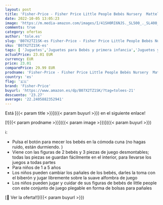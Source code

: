 ```yaml
---
layout: post
title: 'Fisher-Price - Fisher Price Little People Bebés Nursery  Mattel Gkp70 '
date: 2022-10-05 13:05:23
image: 'https://m.media-amazon.com/images/I/41SH0RI6NJS._SL500_._SL400_.jpg'
comments: true
category: ofertas
author: 'tole.es'
slug: 'B07X2TZ1SK-es Fisher-Price - Fisher Price Little People Bebés Nursery...'
sku: 'B07X2TZ1SK-es'
tags: [ 'Juguetes','Juguetes para Bebés y primera infancia','Juguetes y juegos','Muñecas y accesorios','Sets de accesorios','bebés','fisher-price','🇪🇸', ]
actualPrice: 23.01 EUR
currency: EUR
price: 23.01
comparePrice: 29.99 EUR
prodname: 'Fisher-Price - Fisher Price Little People Bebés Nursery  Mattel Gkp70 '
country: 'es'
flag: '🇪🇸'
brand: 'Fisher-Price'
buyurl: 'https://www.amazon.es/dp/B07X2TZ1SK/?tag=tolees-21'
descuento: '23.27'
average: '22.2405882352941'
---
```


Está [{{< param title >}}]({{< param buyurl >}}) en el siguiente enlace!

[![{{< param prodname >}}]({{< param image >}})]({{< param buyurl >}})

ℹ️:

- Pulsa el botón para mecer los bebés en la cómoda cuna (no hagas ruido, están durmiendo. )
- Viene con las figuras de 2 bebés y 3 piezas de juego desmontables; todas las piezas se guardan fácilmente en el interior, para llevarse los juegos a todas partes
- Para niños de 1 a 5 años
- Los niños pueden cambiar los pañales de los bebés, darles la toma con el biberón y jugar libremente sobre la suave alfombra de juego
- Los niños pueden jugar y cuidar de sus figuras de bebés de little people con este conjunto de juego plegable en forma de bolsas para pañales

[🛒 Ver la oferta!!]({{< param buyurl >}})

